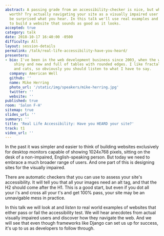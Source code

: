 ```yaml
---
abstract: A passing grade from an accessibility-checker is nice, but what's it really
  worth? Try actually navigating your site as a visually impaired user and you may
  be surprised what you hear. In this talk we'll use real examples and user anecdotes
  to build a website that sounds as good as it looks.
accepted: true
category: talk
date: 2018-10-17 16:40:00 -0500
difficulty: All
layout: session-details
permalink: /talk/real-life-accessibility-have-you-heard/
presenters:
- bio: I've been in the web development business since 2003, when the web was still
    shiny and new and full of tables with rounded edges. I like fractals, tap dancing,
    and cats, so obviously you should listen to what I have to say.
  company: American Well
  github: ''
  name: Mike Herring
  photo_url: '/static/img/speakers/mike-herring.jpg'
  twitter: ''
  website: ''
published: true
room: 'Salon F-H'
sitemap: true
slides_url: ''
summary: ''
title: 'Real Life Accessibility: Have you HEARD your site?'
track: t1
video_url: ''
---
```


In the past it was simpler and easier to think of building websites exclusively for desktop monitors capable of showing 1024x768 pixels, sitting on the desk of a non-impaired, English-speaking person. But today we need to embrace a much broader range of users. And one part of this is designing sites for the visually impaired.

There are automatic checkers that you can use to assess your site's accessibility. It will tell you that all your images need an alt tag, and that the H2 should come after the H1. This is a good start, but even if you dot all your i's and cross all your t's and get 100% pass, your site may be an unnavigable mess in practice.

In this talk we will look at and *listen to* real world examples of websites that either pass or fail the accessibility test. We will hear anecdotes from actual visually impaired users and discover how they navigate the web. And we will see that even though frameworks like Django can set us up for success, it's up to us as developers to follow through.
